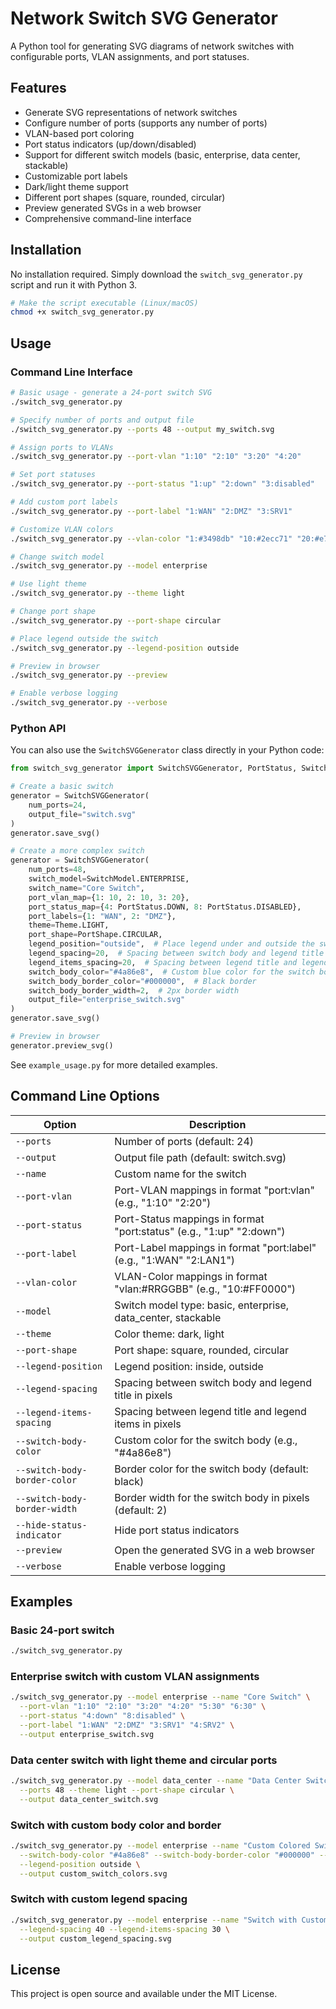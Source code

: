 # Network Switch SVG Generator

A Python tool for generating SVG diagrams of network switches with configurable ports, VLAN assignments, and port statuses.

## Features

- Generate SVG representations of network switches
- Configure number of ports (supports any number of ports)
- VLAN-based port coloring
- Port status indicators (up/down/disabled)
- Support for different switch models (basic, enterprise, data center, stackable)
- Customizable port labels
- Dark/light theme support
- Different port shapes (square, rounded, circular)
- Preview generated SVGs in a web browser
- Comprehensive command-line interface

## Installation

No installation required. Simply download the `switch_svg_generator.py` script and run it with Python 3.

```bash
# Make the script executable (Linux/macOS)
chmod +x switch_svg_generator.py
```

## Usage

### Command Line Interface

```bash
# Basic usage - generate a 24-port switch SVG
./switch_svg_generator.py

# Specify number of ports and output file
./switch_svg_generator.py --ports 48 --output my_switch.svg

# Assign ports to VLANs
./switch_svg_generator.py --port-vlan "1:10" "2:10" "3:20" "4:20"

# Set port statuses
./switch_svg_generator.py --port-status "1:up" "2:down" "3:disabled"

# Add custom port labels
./switch_svg_generator.py --port-label "1:WAN" "2:DMZ" "3:SRV1"

# Customize VLAN colors
./switch_svg_generator.py --vlan-color "1:#3498db" "10:#2ecc71" "20:#e74c3c"

# Change switch model
./switch_svg_generator.py --model enterprise

# Use light theme
./switch_svg_generator.py --theme light

# Change port shape
./switch_svg_generator.py --port-shape circular

# Place legend outside the switch
./switch_svg_generator.py --legend-position outside

# Preview in browser
./switch_svg_generator.py --preview

# Enable verbose logging
./switch_svg_generator.py --verbose
```

### Python API

You can also use the `SwitchSVGGenerator` class directly in your Python code:

```python
from switch_svg_generator import SwitchSVGGenerator, PortStatus, SwitchModel, Theme, PortShape

# Create a basic switch
generator = SwitchSVGGenerator(
    num_ports=24,
    output_file="switch.svg"
)
generator.save_svg()

# Create a more complex switch
generator = SwitchSVGGenerator(
    num_ports=48,
    switch_model=SwitchModel.ENTERPRISE,
    switch_name="Core Switch",
    port_vlan_map={1: 10, 2: 10, 3: 20},
    port_status_map={4: PortStatus.DOWN, 8: PortStatus.DISABLED},
    port_labels={1: "WAN", 2: "DMZ"},
    theme=Theme.LIGHT,
    port_shape=PortShape.CIRCULAR,
    legend_position="outside",  # Place legend under and outside the switch
    legend_spacing=20,  # Spacing between switch body and legend title
    legend_items_spacing=20,  # Spacing between legend title and legend items
    switch_body_color="#4a86e8",  # Custom blue color for the switch body
    switch_body_border_color="#000000",  # Black border
    switch_body_border_width=2,  # 2px border width
    output_file="enterprise_switch.svg"
)
generator.save_svg()

# Preview in browser
generator.preview_svg()
```

See `example_usage.py` for more detailed examples.

## Command Line Options

| Option                        | Description                                                          |
|-------------------------------|----------------------------------------------------------------------|
| `--ports`                     | Number of ports (default: 24)                                        |
| `--output`                    | Output file path (default: switch.svg)                               |
| `--name`                      | Custom name for the switch                                           |
| `--port-vlan`                 | Port-VLAN mappings in format "port:vlan" (e.g., "1:10" "2:20")       |
| `--port-status`               | Port-Status mappings in format "port:status" (e.g., "1:up" "2:down") |
| `--port-label`                | Port-Label mappings in format "port:label" (e.g., "1:WAN" "2:LAN1")  |
| `--vlan-color`                | VLAN-Color mappings in format "vlan:#RRGGBB" (e.g., "10:#FF0000")    |
| `--model`                     | Switch model type: basic, enterprise, data_center, stackable         |
| `--theme`                     | Color theme: dark, light                                             |
| `--port-shape`                | Port shape: square, rounded, circular                                |
| `--legend-position`           | Legend position: inside, outside                                     |
| `--legend-spacing`            | Spacing between switch body and legend title in pixels               |
| `--legend-items-spacing`      | Spacing between legend title and legend items in pixels              |
| `--switch-body-color`         | Custom color for the switch body (e.g., "#4a86e8")                   |
| `--switch-body-border-color`  | Border color for the switch body (default: black)                    |
| `--switch-body-border-width`  | Border width for the switch body in pixels (default: 2)              |
| `--hide-status-indicator`     | Hide port status indicators                                          |
| `--preview`                   | Open the generated SVG in a web browser                              |
| `--verbose`                   | Enable verbose logging                                               |

## Examples

### Basic 24-port switch
```bash
./switch_svg_generator.py
```

### Enterprise switch with custom VLAN assignments
```bash
./switch_svg_generator.py --model enterprise --name "Core Switch" \
  --port-vlan "1:10" "2:10" "3:20" "4:20" "5:30" "6:30" \
  --port-status "4:down" "8:disabled" \
  --port-label "1:WAN" "2:DMZ" "3:SRV1" "4:SRV2" \
  --output enterprise_switch.svg
```

### Data center switch with light theme and circular ports
```bash
./switch_svg_generator.py --model data_center --name "Data Center Switch" \
  --ports 48 --theme light --port-shape circular \
  --output data_center_switch.svg
```

### Switch with custom body color and border
```bash
./switch_svg_generator.py --model enterprise --name "Custom Colored Switch" \
  --switch-body-color "#4a86e8" --switch-body-border-color "#000000" --switch-body-border-width 2 \
  --legend-position outside \
  --output custom_switch_colors.svg
```

### Switch with custom legend spacing
```bash
./switch_svg_generator.py --model enterprise --name "Switch with Custom Legend Spacing" \
  --legend-spacing 40 --legend-items-spacing 30 \
  --output custom_legend_spacing.svg
```

## License

This project is open source and available under the MIT License.
